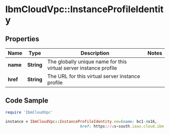 # IbmCloudVpc::InstanceProfileIdentity

## Properties

Name | Type | Description | Notes
------------ | ------------- | ------------- | -------------
**name** | **String** | The globally unique name for this virtual server instance profile | 
**href** | **String** | The URL for this virtual server instance profile | 

## Code Sample

```ruby
require 'IbmCloudVpc'

instance = IbmCloudVpc::InstanceProfileIdentity.new(name: bc1-4x16,
                                 href: https://us-south.iaas.cloud.ibm.com/v1/instance/profiles/bc1-4x16)
```


